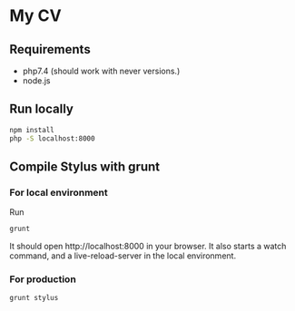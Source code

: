 # My CV

## Requirements

- php7.4 (should work with never versions.)
- node.js

## Run locally

``` bash
npm install
php -S localhost:8000
```

## Compile Stylus with grunt

### For local environment

Run
``` bash
grunt
```

It should open http://localhost:8000 in your browser.
It also starts a watch command, and a live-reload-server in the local environment.

### For production

```
grunt stylus
```